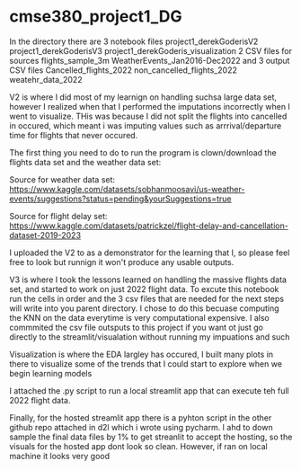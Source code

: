 # cmse380_project1_DG
In the directory there are 3 notebook files
  project1_derekGoderisV2
  project1_derekGoderisV3
  project1_derekGoderis_visualization
2 CSV files for sources 
  flights_sample_3m
  WeatherEvents_Jan2016-Dec2022
and 3 output CSV files 
  Cancelled_flights_2022
  non_cancelled_flights_2022
  weatehr_data_2022

V2 is where I did most of my learnign on handling suchsa large data set, however I realized when that I performed the imputations incorrectly when I went to visualize.  THis was because I did not split the flights into cancelled in occured, which meant i was imputing values such as arrrival/departure time for flights that never occured.


The first thing you need to do to run the program is clown/download the flights data set and the weather data set:

Source for weather data set: https://www.kaggle.com/datasets/sobhanmoosavi/us-weather-events/suggestions?status=pending&yourSuggestions=true

Source for flight delay set: https://www.kaggle.com/datasets/patrickzel/flight-delay-and-cancellation-dataset-2019-2023

I uploaded the V2 to as a demonstrator for the learning that I, so please feel free to look but runnign it won't produce any usable outputs.

V3 is where I took the lessons learned on handling the massive flights data set, and started to work on just 2022 flight data.  To  excute this notebook run the cells in order and the 3 csv files that are needed for the next steps will write into you parent directory.  I chose to do this becuase computing the KNN on the data everytime is very computational expensive.  I also commmited the csv file outsputs to this project if you want ot just go directly to the streamlit/visualation without running my impuations and such


  Visualization is where the EDA largley has occured, I built many plots in there to visualize some of the trends that I could start to explore when we begin learning models 

  I attached the .py script to run a local streamlit app that can execute teh full 2022 flight data.

  Finally, for the hosted streamlit app there is a pyhton script in the other github repo attached in d2l which i wrote using pycharm. I ahd to down sample the final data files by 1% to get streanlit to accept the hosting, so the visuals for the hosted app dont look so clean. However, if ran on local machine it looks very good 

